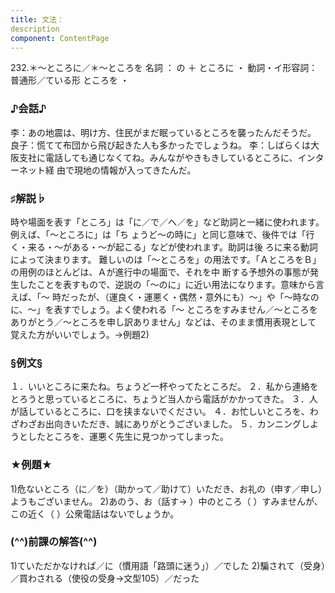 ```yaml
---
title: 文法：
description
component: ContentPage
---
```



232.＊～ところに／＊～ところを
名詞 ： の ＋ ところに ・
動詞・イ形容詞： 普通形／ている形 ところを ・
### ♪会話♪
李：あの地震は、明け方、住民がまだ眠っているところを襲ったんだそうだ。 良子：慌てて布団から飛び起きた人も多かったでしょうね。
李：しばらくは大阪支社に電話しても通じなくてね。みんながやきもきしているところに、インターネット経 由で現地の情報が入ってきたんだ。
### ♯解説♭
時や場面を表す「ところ」は「に／で／へ／を」など助詞と一緒に使われます。例えば、「～ところに」は「ち ょうど～の時に」と同じ意味で、後件では「行く・来る・～がある・～が起こる」などが使われます。助詞は後 ろに来る動詞によって決まります。
難しいのは「～ところを」の用法です。「ＡところをＢ」の用例のほとんどは、Ａが進行中の場面で、それを中 断する予想外の事態が発生したことを表すもので、逆説の「～のに」に近い用法になります。意味から言えば、「～ 時だったが、（運良く・運悪く・偶然・意外にも）～」や「～時なのに、～」を表すでしょう。よく使われる「～ ところをすみません／～ところをありがとう／～ところを申し訳ありません」などは、そのまま慣用表現として 覚えた方がいいでしょう。→例題2)
### §例文§
１．いいところに来たね。ちょうど一杯やってたところだ。
２．私から連絡をとろうと思っているところに、ちょうど当人から電話がかかってきた。
３．人が話しているところに、口を挟まないでください。
４．お忙しいところを、わざわざお出向きいただき、誠にありがとうございました。
５．カンニングしようとしたところを、運悪く先生に見つかってしまった。
### ★例題★
1)危ないところ（に／を）（助かって／助けて）いただき、お礼の（申す／申し）ようもございません。
2)あのう、お（話す→ ）中のところ（ ）すみませんが、この近く（ ）公衆電話はないでしょうか。
### (^^)前課の解答(^^)
1)ていただかなければ／に（慣用語「路頭に迷う」）／でした
2)騙されて（受身）／買わされる（使役の受身→文型105）／だった
